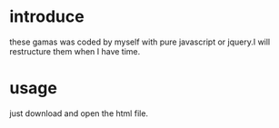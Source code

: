 # introduce
these gamas was coded by myself with pure javascript or jquery.I will restructure them when I have time.

# usage
just download and open the html file.
